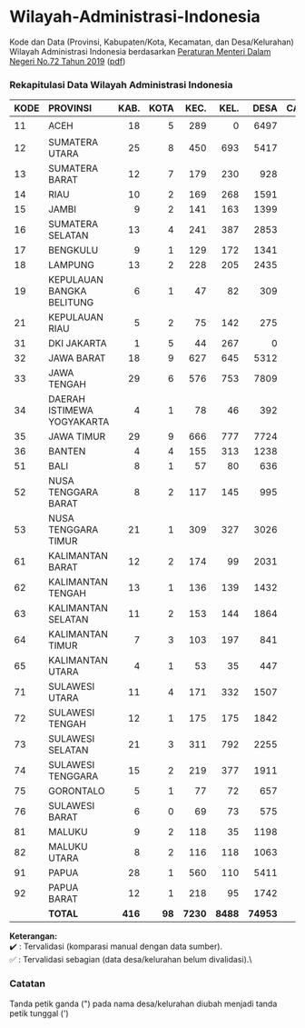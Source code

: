 # Wilayah-Administrasi-Indonesia
Kode dan Data (Provinsi, Kabupaten/Kota, Kecamatan, dan Desa/Kelurahan) Wilayah Administrasi Indonesia berdasarkan [Peraturan Menteri Dalam Negeri No.72 Tahun 2019](https://www.kemendagri.go.id/page/read/48/peraturan-menteri-dalam-negeri-no72-tahun-2019) ([pdf](https://www.kemendagri.go.id/files/2020/PMDN%2072%20TH%202019+lampiran.pdf))

### Rekapitulasi Data Wilayah Administrasi Indonesia

| KODE | PROVINSI                  | KAB. | KOTA | KEC. | KEL. | DESA | CATATAN |
|------|:--------------------------|-----:|-----:|-----:|-----:|-----:|:-------:|
| 11   | ACEH                      |   18 |    5 |  289 |    0 | 6497 | :heavy_check_mark: |
| 12   | SUMATERA UTARA            |   25 |    8 |  450 |  693 | 5417 | :white_check_mark: |
| 13   | SUMATERA BARAT            |   12 |    7 |  179 |  230 |  928 | :white_check_mark: |
| 14   | RIAU                      |   10 |    2 |  169 |  268 | 1591 | :white_check_mark: |
| 15   | JAMBI                     |    9 |    2 |  141 |  163 | 1399 | :white_check_mark: |
| 16   | SUMATERA SELATAN          |   13 |    4 |  241 |  387 | 2853 | :white_check_mark: |
| 17   | BENGKULU                  |    9 |    1 |  129 |  172 | 1341 | :white_check_mark: |
| 18   | LAMPUNG                   |   13 |    2 |  228 |  205 | 2435 | :white_check_mark: |
| 19   | KEPULAUAN BANGKA BELITUNG |    6 |    1 |   47 |   82 |  309 | :white_check_mark: |
| 21   | KEPULAUAN RIAU            |    5 |    2 |   75 |  142 |  275 | :white_check_mark: |
| 31   | DKI JAKARTA               |    1 |    5 |   44 |  267 |    0 | :white_check_mark: |
| 32   | JAWA BARAT                |   18 |    9 |  627 |  645 | 5312 | :white_check_mark: |
| 33   | JAWA TENGAH               |   29 |    6 |  576 |  753 | 7809 | :white_check_mark: |
| 34   | DAERAH ISTIMEWA YOGYAKARTA|    4 |    1 |   78 |   46 |  392 | :white_check_mark: |
| 35   | JAWA TIMUR                |   29 |    9 |  666 |  777 | 7724 | :white_check_mark: |
| 36   | BANTEN                    |    4 |    4 |  155 |  313 | 1238 | :white_check_mark: |
| 51   | BALI                      |    8 |    1 |   57 |   80 |  636 | :white_check_mark: |
| 52   | NUSA TENGGARA BARAT       |    8 |    2 |  117 |  145 |  995 | :white_check_mark: |
| 53   | NUSA TENGGARA TIMUR       |   21 |    1 |  309 |  327 | 3026 | :white_check_mark: |
| 61   | KALIMANTAN BARAT          |   12 |    2 |  174 |   99 | 2031 | :white_check_mark: |
| 62   | KALIMANTAN TENGAH         |   13 |    1 |  136 |  139 | 1432 | :white_check_mark: |
| 63   | KALIMANTAN SELATAN        |   11 |    2 |  153 |  144 | 1864 | :white_check_mark: |
| 64   | KALIMANTAN TIMUR          |    7 |    3 |  103 |  197 |  841 | :white_check_mark: |
| 65   | KALIMANTAN UTARA          |    4 |    1 |   53 |   35 |  447 | :white_check_mark: |
| 71   | SULAWESI UTARA            |   11 |    4 |  171 |  332 | 1507 | :white_check_mark: |
| 72   | SULAWESI TENGAH           |   12 |    1 |  175 |  175 | 1842 | :white_check_mark: |
| 73   | SULAWESI SELATAN          |   21 |    3 |  311 |  792 | 2255 | :white_check_mark: |
| 74   | SULAWESI TENGGARA         |   15 |    2 |  219 |  377 | 1911 | :white_check_mark: |
| 75   | GORONTALO                 |    5 |    1 |   77 |   72 |  657 | :white_check_mark: |
| 76   | SULAWESI BARAT            |    6 |    0 |   69 |   73 |  575 | :white_check_mark: |
| 81   | MALUKU                    |    9 |    2 |  118 |   35 | 1198 | :white_check_mark: |
| 82   | MALUKU UTARA              |    8 |    2 |  116 |  118 | 1063 | :white_check_mark: |
| 91   | PAPUA                     |   28 |    1 |  560 |  110 | 5411 | :white_check_mark: |
| 92   | PAPUA BARAT               |   12 |    1 |  218 |   95 | 1742 | :white_check_mark: |
|      | **TOTAL**                 |**416**|**98**|**7230**|**8488**|**74953**| |

**Keterangan:**\
:heavy_check_mark: : Tervalidasi (komparasi manual dengan data sumber).\
:white_check_mark: : Tervalidasi sebagian (data desa/kelurahan belum divalidasi).\

### Catatan
Tanda petik ganda (") pada nama desa/kelurahan diubah menjadi tanda petik tunggal (')
